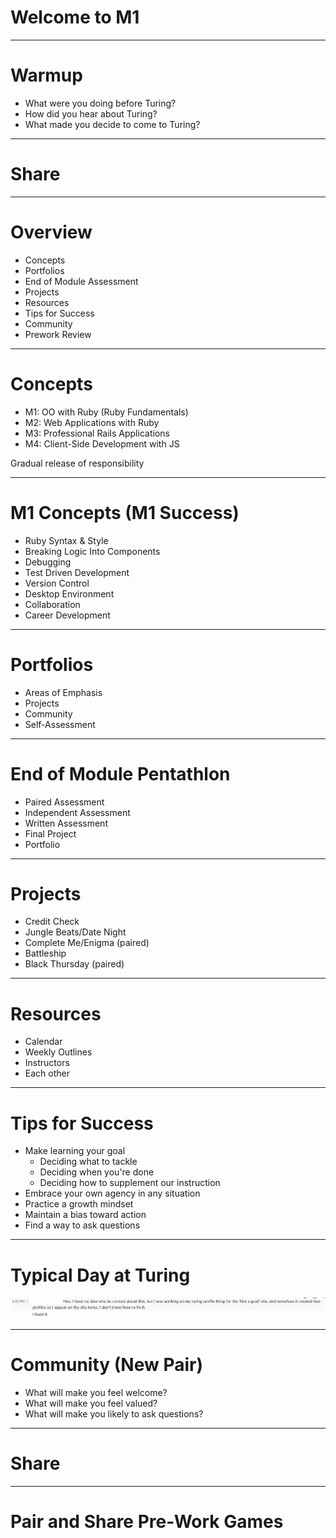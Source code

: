 # Welcome to M1

---

# Warmup

* What were you doing before Turing?
* How did you hear about Turing?
* What made you decide to come to Turing?

---

# Share

---

# Overview

* Concepts
* Portfolios
* End of Module Assessment
* Projects
* Resources
* Tips for Success
* Community
* Prework Review

---

# Concepts

* M1: OO with Ruby (Ruby Fundamentals)
* M2: Web Applications with Ruby
* M3: Professional Rails Applications
* M4: Client-Side Development with JS

Gradual release of responsibility

---

# M1 Concepts (M1 Success)

* Ruby Syntax & Style
* Breaking Logic Into Components
* Debugging
* Test Driven Development
* Version Control
* Desktop Environment
* Collaboration
* Career Development

---

# Portfolios

* Areas of Emphasis
* Projects
* Community
* Self-Assessment

---

# End of Module Pentathlon

* Paired Assessment
* Independent Assessment
* Written Assessment
* Final Project
* Portfolio

---

# Projects

* Credit Check
* Jungle Beats/Date Night
* Complete Me/Enigma (paired)
* Battleship
* Black Thursday (paired)

---

# Resources

* Calendar
* Weekly Outlines
* Instructors
* Each other

---

# Tips for Success

* Make learning your goal
    * Deciding what to tackle
    * Deciding when you're done
    * Deciding how to supplement our instruction
* Embrace your own agency in any situation
* Practice a growth mindset
* Maintain a bias toward action
* Find a way to ask questions

---

# Typical Day at Turing

![inline](fixed_it.png)

---

# Community (New Pair)

* What will make you feel welcome?
* What will make you feel valued?
* What will make you likely to ask questions?

---

# Share

---

# Pair and Share Pre-Work Games
